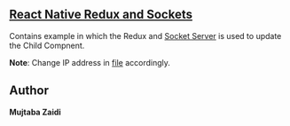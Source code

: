 ## [**React Native Redux and Sockets**](https://github.com/mujtaba-zaidi/RNMultipleSamples/tree/reduxAndSockets)

Contains example in which the Redux and [Socket Server](https://github.com/mujtaba-zaidi/SocketServer/tree/master) is used to update the Child Compnent.

**Note**: Change IP address in [file](https://github.com/mujtaba-zaidi/RNMultipleSamples/blob/reduxAndSockets/Sockets/index.js) accordingly.

## Author

**Mujtaba Zaidi**
